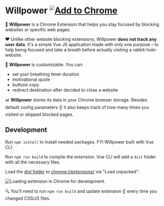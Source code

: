 # Willpower [![Add to Chrome](https://user-images.githubusercontent.com/768070/51865757-87d45300-2347-11e9-84fd-bafff5b036b2.png)](https://chrome.google.com/webstore/detail/youtube-time-tracker/gadnhdhegigkbjiebmcceodbablkdjmo)

:muscle: **Willpower** is a Chrome Extension that helps you stay focused by blocking websites or specific web pages.

:heart: Unlike other website blocking extensions, Willpower **does not track any user data**. It's a simple Vue JS application made with only one purpose – to help being focused and take a breath before actually visiting a rabbit-hole-website.

:wrench: **Willpower** is customizable. You can:

* set your breathing timer duration
* motivational quote
* buttons copy
* redirect destination after decided to close a website

:bar_chart: **Willpower** stores its data in your Chrome browser storage. Besides default config parameters :point_up: it also keeps track of how many times you visited or skipped blocked pages.

## Development

Run `npm install` to install needed packages. FYI Willpower built with Vue CLI.

Run `npm run build` to compile the extension. Vue CLI will add a `dist` folder with all the necessary files.

Load the [dist folder](https://github.com/makaroni4/willpower/tree/master/dist) to [chrome://extensions/](chrome://extensions/) via "Load unpacked":

![Loading extension in Chrome for development](https://user-images.githubusercontent.com/768070/51443928-e3bc2d80-1cf0-11e9-9389-08887d88015f.png).

:mag: You'll need to run `npm run build` and update extension :point_up: every time you changed CSS/JS files.
